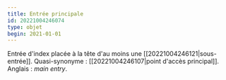 ```yaml
---
title: Entrée principale
id: 20221004246074
type: objet
begin: 2021-01-01
---
```


Entrée d'index placée à la tête d'au moins une [[20221004246121|sous-entrée]]. Quasi-synonyme : [[20221004246107|point d'accès principal]]. Anglais : *main entry*.
